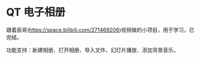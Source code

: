 # QT 电子相册

跟着辰哥(https://space.bilibili.com/271469206)视频做的小项目，用于学习，已完结。

功能支持：新建相册、打开相册、导入文件、幻灯片播放、添加背景音乐。
